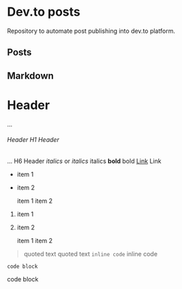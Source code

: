 # Dev.to posts

Repository to automate post publishing into dev.to platform.

## Posts



## Markdown

# Header
...
###### Header	H1 Header
...
H6 Header
*italics* or _italics_	italics
**bold**	bold
[Link](https://...)	Link
* item 1
* item 2	

    item 1
    item 2

1. item 1
2. item 2	

    item 1
    item 2

> quoted text	quoted text
`inline code`	inline code
```
code block
```	
code block

